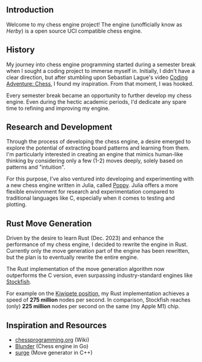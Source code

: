 

## Introduction

Welcome to my chess engine project! The engine (unofficially know as _Herby_) is a open source UCI compatible chess engine. 

## History

My journey into chess engine programming started during a semester break when I sought a coding project to immerse myself in. Initially, I didn't have a clear direction, but after stumbling upon Sebastian Lague's video [Coding Adventure: Chess](https://www.youtube.com/watch?v=U4ogK0MIzqk), I found my inspiration. From that moment, I was hooked.

Every semester break became an opportunity to further develop my chess engine. Even during the hectic academic periods, I'd dedicate any spare time to refining and improving my engine.

## Research and Development

Through the process of developing the chess engine, a desire emerged to explore the potential of extracting board patterns and learning from them. I'm particularly interested in creating an engine that mimics human-like thinking by considering only a few (1-2) moves deeply, solely based on patterns and "intuition".

For this purpose, I've also ventured into developing and experimenting with a new chess engine written in Julia, called [Poppy](https://github.com/aherbrich/Poppy). Julia offers a more flexible environment for research and experimentation compared to traditional languages like C, especially when it comes to testing and plotting.


## Rust Move Generation
Driven by the desire to learn Rust (Dec. 2023) and enhance the performance of my chess engine, I decided to rewrite the engine in Rust. Currently only the move generation part of the engine has been rewritten, but the plan is to eventually rewrite the entire engine.

The Rust implementation of the move generation algorithm now outperforms the C version, even surpassing industry-standard engines like [Stockfish](https://github.com/official-stockfish/Stockfish).

For example on the [Kiwipete position](https://www.chessprogramming.org/Perft_Results#Position_2), my Rust implementation achieves a speed of **275 million** nodes per second. In comparison, Stockfish reaches (only) **225 million** nodes per second on the same (my Apple M1) chip.

## Inspiration and Resources
- [chessprogramming.org](https://www.chessprogramming.org/) (Wiki)
- [Blunder](https://github.com/algerbrex/blunder) (Chess engine in Go)
- [surge](https://github.com/nkarve/surge) (Move generator in C++)
